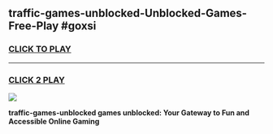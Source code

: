 
## traffic-games-unblocked-Unblocked-Games-Free-Play #goxsi
<h3>
<a href="https://us.freeplayer.one?title=traffic-games-unblocked&ref=9M">CLICK TO PLAY</a></h3>
<hr>

<h3>
<a href="https://us.freeplayer.one?title=traffic-games-unblocked&ref=9M">CLICK 2 PLAY</a>
  
</h3>

<a href="https://us.freeplayer.one?title=traffic-games-unblocked&ref=9M"><img src="https://clearcache.store/games.png"></a>


**traffic-games-unblocked games unblocked: Your Gateway to Fun and Accessible Online Gaming**
